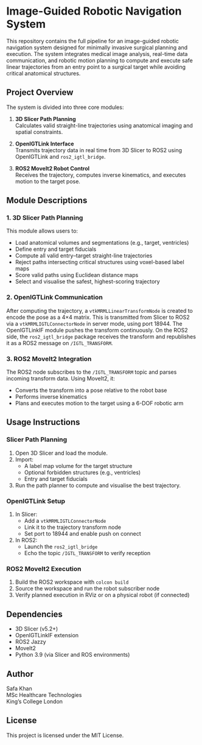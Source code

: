 # Image-Guided Robotic Navigation System

This repository contains the full pipeline for an image-guided robotic navigation system designed for minimally invasive surgical planning and execution. The system integrates medical image analysis, real-time data communication, and robotic motion planning to compute and execute safe linear trajectories from an entry point to a surgical target while avoiding critical anatomical structures.

## Project Overview

The system is divided into three core modules:

1. **3D Slicer Path Planning**  
   Calculates valid straight-line trajectories using anatomical imaging and spatial constraints.

2. **OpenIGTLink Interface**  
   Transmits trajectory data in real time from 3D Slicer to ROS2 using OpenIGTLink and `ros2_igtl_bridge`.

3. **ROS2 MoveIt2 Robot Control**  
   Receives the trajectory, computes inverse kinematics, and executes motion to the target pose.

## Module Descriptions

### 1. 3D Slicer Path Planning

This module allows users to:
- Load anatomical volumes and segmentations (e.g., target, ventricles)
- Define entry and target fiducials
- Compute all valid entry–target straight-line trajectories
- Reject paths intersecting critical structures using voxel-based label maps
- Score valid paths using Euclidean distance maps
- Select and visualise the safest, highest-scoring trajectory

### 2. OpenIGTLink Communication

After computing the trajectory, a `vtkMRMLLinearTransformNode` is created to encode the pose as a 4×4 matrix. This is transmitted from Slicer to ROS2 via a `vtkMRMLIGTLConnectorNode` in server mode, using port 18944. The OpenIGTLinkIF module pushes the transform continuously. On the ROS2 side, the `ros2_igtl_bridge` package receives the transform and republishes it as a ROS2 message on `/IGTL_TRANSFORM`.

### 3. ROS2 MoveIt2 Integration

The ROS2 node subscribes to the `/IGTL_TRANSFORM` topic and parses incoming transform data. Using MoveIt2, it:
- Converts the transform into a pose relative to the robot base
- Performs inverse kinematics
- Plans and executes motion to the target using a 6-DOF robotic arm

## Usage Instructions

### Slicer Path Planning
1. Open 3D Slicer and load the module.
2. Import:
   - A label map volume for the target structure
   - Optional forbidden structures (e.g., ventricles)
   - Entry and target fiducials
3. Run the path planner to compute and visualise the best trajectory.

### OpenIGTLink Setup
1. In Slicer:
   - Add a `vtkMRMLIGTLConnectorNode`
   - Link it to the trajectory transform node
   - Set port to 18944 and enable push on connect
2. In ROS2:
   - Launch the `ros2_igtl_bridge`
   - Echo the topic `/IGTL_TRANSFORM` to verify reception

### ROS2 MoveIt2 Execution
1. Build the ROS2 workspace with `colcon build`
2. Source the workspace and run the robot subscriber node
3. Verify planned execution in RViz or on a physical robot (if connected)

## Dependencies

- 3D Slicer (v5.2+)
- OpenIGTLinkIF extension
- ROS2 Jazzy
- MoveIt2
- Python 3.9 (via Slicer and ROS environments)

## Author

Safa Khan  
MSc Healthcare Technologies  
King’s College London

## License

This project is licensed under the MIT License.


